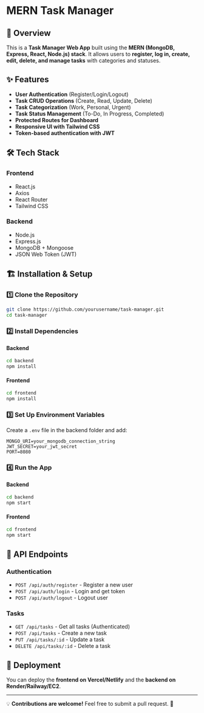 # MERN Task Manager

## 🚀 Overview
This is a **Task Manager Web App** built using the **MERN (MongoDB, Express, React, Node.js) stack**. It allows users to **register, log in, create, edit, delete, and manage tasks** with categories and statuses.

## ✨ Features
- **User Authentication** (Register/Login/Logout)
- **Task CRUD Operations** (Create, Read, Update, Delete)
- **Task Categorization** (Work, Personal, Urgent)
- **Task Status Management** (To-Do, In Progress, Completed)
- **Protected Routes for Dashboard**
- **Responsive UI with Tailwind CSS**
- **Token-based authentication with JWT**

## 🛠️ Tech Stack
### Frontend
- React.js
- Axios
- React Router
- Tailwind CSS

### Backend
- Node.js
- Express.js
- MongoDB + Mongoose
- JSON Web Token (JWT)

## 🏗️ Installation & Setup
### 1️⃣ Clone the Repository
```bash
git clone https://github.com/yourusername/task-manager.git
cd task-manager
```

### 2️⃣ Install Dependencies
#### **Backend**
```bash
cd backend
npm install
```
#### **Frontend**
```bash
cd frontend
npm install
```

### 3️⃣ Set Up Environment Variables
Create a `.env` file in the backend folder and add:
```
MONGO_URI=your_mongodb_connection_string
JWT_SECRET=your_jwt_secret
PORT=8080
```

### 4️⃣ Run the App
#### **Backend**
```bash
cd backend
npm start
```
#### **Frontend**
```bash
cd frontend
npm start
```

## 🔑 API Endpoints
### **Authentication**
- `POST /api/auth/register` - Register a new user
- `POST /api/auth/login` - Login and get token
- `POST /api/auth/logout` - Logout user

### **Tasks**
- `GET /api/tasks` - Get all tasks (Authenticated)
- `POST /api/tasks` - Create a new task
- `PUT /api/tasks/:id` - Update a task
- `DELETE /api/tasks/:id` - Delete a task

## 🚀 Deployment
You can deploy the **frontend on Vercel/Netlify** and the **backend on Render/Railway/EC2**.

---
💡 **Contributions are welcome!** Feel free to submit a pull request. 🎉

